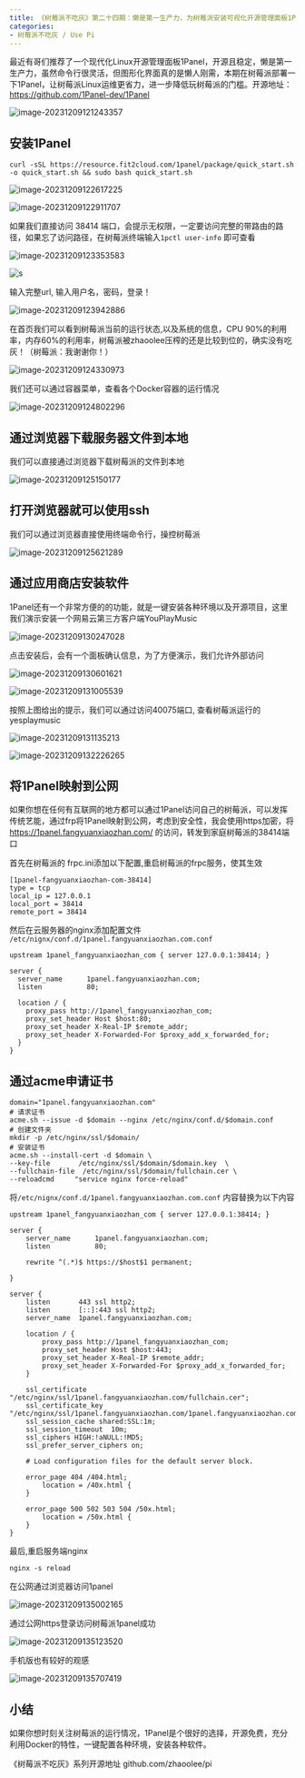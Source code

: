 ```yaml
---
title: 《树莓派不吃灰》第二十四期：懒是第一生产力，为树莓派安装可视化开源管理面板1Panel
categories:
- 树莓派不吃灰 / Use Pi
---
```


最近有哥们推荐了一个现代化Linux开源管理面板1Panel，开源且稳定，懒是第一生产力，虽然命令行很灵活，但图形化界面真的是懒人刚需，本期在树莓派部署一下1Panel，让树莓派Linux运维更省力，进一步降低玩树莓派的门槛。开源地址：https://github.com/1Panel-dev/1Panel



![image-20231209121243357](https://cdn.fangyuanxiaozhan.com/assets/1702095165164BpGB6FW3.png)

## 安装1Panel



```
curl -sSL https://resource.fit2cloud.com/1panel/package/quick_start.sh -o quick_start.sh && sudo bash quick_start.sh
```

![image-20231209122617225](https://cdn.fangyuanxiaozhan.com/assets/1702095981778iB5p4df6.png)

![image-20231209122911707](https://cdn.fangyuanxiaozhan.com/assets/17020961591933Q0xwArE.png)

如果我们直接访问 38414 端口，会提示无权限，一定要访问完整的带路由的路径，如果忘了访问路径，在树莓派终端输入`1pctl user-info` 即可查看

![image-20231209123353583](https://cdn.fangyuanxiaozhan.com/assets/1702096450660Bn16ZycF.png)

![s](https://cdn.fangyuanxiaozhan.com/assets/1702096541205pihARNCt.png)

输入完整url, 输入用户名，密码，登录！

![image-20231209123942886](https://cdn.fangyuanxiaozhan.com/assets/1702096797451JynXzEr7.png)

在首页我们可以看到树莓派当前的运行状态,以及系统的信息，CPU  90%的利用率，内存60%的利用率，树莓派被zhaoolee压榨的还是比较到位的，确实没有吃灰！（树莓派：我谢谢你！）

![image-20231209124330973](https://cdn.fangyuanxiaozhan.com/assets/1702097029664Hm5spK3G.png)

我们还可以通过容器菜单，查看各个Docker容器的运行情况

![image-20231209124802296](https://cdn.fangyuanxiaozhan.com/assets/1702097298818ESNHa3Ss.png)



## 通过浏览器下载服务器文件到本地

我们可以直接通过浏览器下载树莓派的文件到本地



![image-20231209125150177](https://cdn.fangyuanxiaozhan.com/assets/1702097521418zx8ZcCA8.png)

##  打开浏览器就可以使用ssh

我们可以通过浏览器直接使用终端命令行，操控树莓派

![image-20231209125621289](https://cdn.fangyuanxiaozhan.com/assets/17020981287493ttNjRcP.png)



## 通过应用商店安装软件

1Panel还有一个非常方便的的功能，就是一键安装各种环境以及开源项目，这里我们演示安装一个网易云第三方客户端YouPlayMusic



![image-20231209130247028](https://cdn.fangyuanxiaozhan.com/assets/1702098215938M4jbPpR2.png)

点击安装后，会有一个面板确认信息，为了方便演示，我们允许外部访问

![image-20231209130601621](https://cdn.fangyuanxiaozhan.com/assets/1702098426879F08pAGfR.png)

![image-20231209131005539](https://cdn.fangyuanxiaozhan.com/assets/1702098609990zw0XbY8P.png)

按照上图给出的提示，我们可以通过访问40075端口, 查看树莓派运行的yesplaymusic



![image-20231209131135213](https://cdn.fangyuanxiaozhan.com/assets/1702102267906AD3hnEY2.png)

![image-20231209132226265](https://cdn.fangyuanxiaozhan.com/assets/1702102272280WCWJF8RN.png)

## 将1Panel映射到公网

如果你想在任何有互联网的地方都可以通过1Panel访问自己的树莓派，可以发挥传统艺能，通过frp将1Panel映射到公网，考虑到安全性，我会使用https加密，将 https://1panel.fangyuanxiaozhan.com/  的访问，转发到家庭树莓派的38414端口

首先在树莓派的 frpc.ini添加以下配置,重启树莓派的frpc服务，使其生效

```
[1panel-fangyuanxiaozhan-com-38414]
type = tcp
local_ip = 127.0.0.1
local_port = 38414
remote_port = 38414
```



然后在云服务器的nginx添加配置文件 `/etc/nignx/conf.d/1panel.fangyuanxiaozhan.com.conf`

```
upstream 1panel_fangyuanxiaozhan_com { server 127.0.0.1:38414; }

server {
  server_name      1panel.fangyuanxiaozhan.com;
  listen           80;

  location / {
    proxy_pass http://1panel_fangyuanxiaozhan_com;
    proxy_set_header Host $host:80;
    proxy_set_header X-Real-IP $remote_addr;
    proxy_set_header X-Forwarded-For $proxy_add_x_forwarded_for;
  }
}
```



## 通过acme申请证书

```
domain="1panel.fangyuanxiaozhan.com"
# 请求证书
acme.sh --issue -d $domain --nginx /etc/nginx/conf.d/$domain.conf
# 创建文件夹
mkdir -p /etc/nginx/ssl/$domain/
# 安装证书
acme.sh --install-cert -d $domain \
--key-file       /etc/nginx/ssl/$domain/$domain.key  \
--fullchain-file  /etc/nginx/ssl/$domain/fullchain.cer \
--reloadcmd     "service nginx force-reload"
```



将`/etc/nignx/conf.d/1panel.fangyuanxiaozhan.com.conf` 内容替换为以下内容

```
upstream 1panel_fangyuanxiaozhan_com { server 127.0.0.1:38414; }

server {
    server_name      1panel.fangyuanxiaozhan.com;
    listen           80;

    rewrite ^(.*)$ https://$host$1 permanent;

}

server {
    listen       443 ssl http2;
    listen       [::]:443 ssl http2;
    server_name  1panel.fangyuanxiaozhan.com;

    location / {
        proxy_pass http://1panel_fangyuanxiaozhan_com;
        proxy_set_header Host $host:443;
        proxy_set_header X-Real-IP $remote_addr;
        proxy_set_header X-Forwarded-For $proxy_add_x_forwarded_for;
    }

    ssl_certificate "/etc/nginx/ssl/1panel.fangyuanxiaozhan.com/fullchain.cer";
    ssl_certificate_key "/etc/nginx/ssl/1panel.fangyuanxiaozhan.com/1panel.fangyuanxiaozhan.com.key";
    ssl_session_cache shared:SSL:1m;
    ssl_session_timeout  10m;
    ssl_ciphers HIGH:!aNULL:!MD5;
    ssl_prefer_server_ciphers on;

    # Load configuration files for the default server block.

    error_page 404 /404.html;
        location = /40x.html {
    }

    error_page 500 502 503 504 /50x.html;
        location = /50x.html {
    }
}
```
最后,重启服务端nginx
```
nginx -s reload
```

在公网通过浏览器访问1panel



![image-20231209135002165](https://cdn.fangyuanxiaozhan.com/assets/1702101189759S4NYZnWt.png)



通过公网https登录访问树莓派1panel成功



![image-20231209135123520](https://cdn.fangyuanxiaozhan.com/assets/1702101091512SnFZpTYE.png)

手机版也有较好的观感



![image-20231209135707419](https://cdn.fangyuanxiaozhan.com/assets/1702101429249KbTQ4CD0.png)

## 小结



如果你想时刻关注树莓派的运行情况，1Panel是个很好的选择，开源免费，充分利用Docker的特性，一键配置各种环境，安装各种软件。

《树莓派不吃灰》系列开源地址 github.com/zhaoolee/pi

